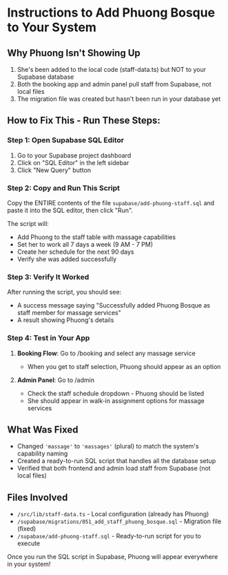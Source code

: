 # Instructions to Add Phuong Bosque to Your System

## Why Phuong Isn't Showing Up
1. She's been added to the local code (staff-data.ts) but NOT to your Supabase database
2. Both the booking app and admin panel pull staff from Supabase, not local files
3. The migration file was created but hasn't been run in your database yet

## How to Fix This - Run These Steps:

### Step 1: Open Supabase SQL Editor
1. Go to your Supabase project dashboard
2. Click on "SQL Editor" in the left sidebar
3. Click "New Query" button

### Step 2: Copy and Run This Script
Copy the ENTIRE contents of the file `supabase/add-phuong-staff.sql` and paste it into the SQL editor, then click "Run".

The script will:
- Add Phuong to the staff table with massage capabilities
- Set her to work all 7 days a week (9 AM - 7 PM)
- Create her schedule for the next 90 days
- Verify she was added successfully

### Step 3: Verify It Worked
After running the script, you should see:
- A success message saying "Successfully added Phuong Bosque as staff member for massage services"
- A result showing Phuong's details

### Step 4: Test in Your App
1. **Booking Flow**: Go to /booking and select any massage service
   - When you get to staff selection, Phuong should appear as an option
   
2. **Admin Panel**: Go to /admin
   - Check the staff schedule dropdown - Phuong should be listed
   - She should appear in walk-in assignment options for massage services

## What Was Fixed
- Changed `'massage'` to `'massages'` (plural) to match the system's capability naming
- Created a ready-to-run SQL script that handles all the database setup
- Verified that both frontend and admin load staff from Supabase (not local files)

## Files Involved
- `/src/lib/staff-data.ts` - Local configuration (already has Phuong)
- `/supabase/migrations/051_add_staff_phuong_bosque.sql` - Migration file (fixed)
- `/supabase/add-phuong-staff.sql` - Ready-to-run script for you to execute

Once you run the SQL script in Supabase, Phuong will appear everywhere in your system!